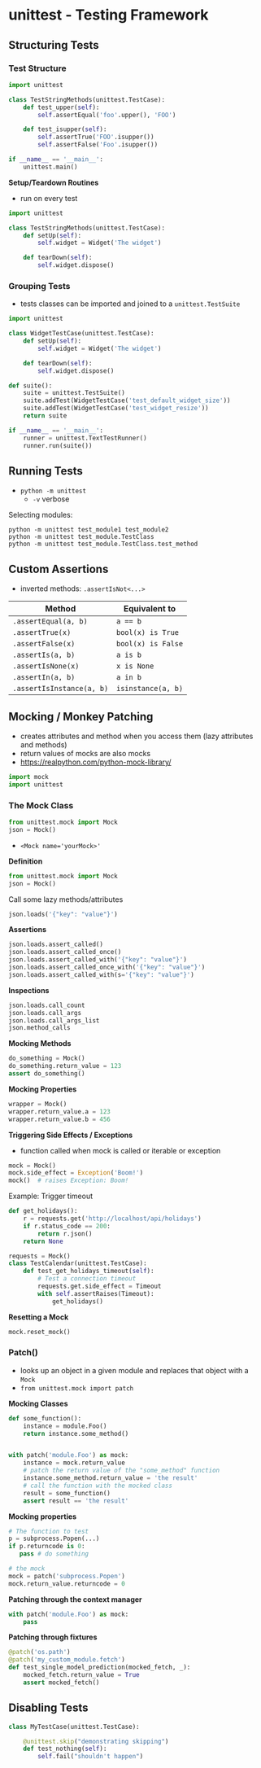 # unittest - Testing Framework



## Structuring Tests

### Test Structure

```python
import unittest

class TestStringMethods(unittest.TestCase):
    def test_upper(self):
        self.assertEqual('foo'.upper(), 'FOO')

    def test_isupper(self):
        self.assertTrue('FOO'.isupper())
        self.assertFalse('Foo'.isupper())

if __name__ == '__main__':
    unittest.main()
```

**Setup/Teardown Routines**

- run on every test

```python
import unittest

class TestStringMethods(unittest.TestCase):
    def setUp(self):
        self.widget = Widget('The widget')

    def tearDown(self):
        self.widget.dispose()
```

### Grouping Tests

- tests classes can be imported and joined to a `unittest.TestSuite`



```python
import unittest

class WidgetTestCase(unittest.TestCase):
    def setUp(self):
        self.widget = Widget('The widget')

    def tearDown(self):
        self.widget.dispose()
```



```python
def suite():
    suite = unittest.TestSuite()
    suite.addTest(WidgetTestCase('test_default_widget_size'))
    suite.addTest(WidgetTestCase('test_widget_resize'))
    return suite

if __name__ == '__main__':
    runner = unittest.TextTestRunner()
    runner.run(suite())
```



## Running Tests

- `python -m unittest`
  - `-v` verbose

Selecting modules:

```
python -m unittest test_module1 test_module2
python -m unittest test_module.TestClass
python -m unittest test_module.TestClass.test_method
```



## Custom Assertions

- inverted methods: `.assertIsNot<...>`

| Method                    | Equivalent to      |
| ------------------------- | ------------------ |
| `.assertEqual(a, b)`      | `a == b`           |
| `.assertTrue(x)`          | `bool(x) is True`  |
| `.assertFalse(x)`         | `bool(x) is False` |
| `.assertIs(a, b)`         | `a is b`           |
| `.assertIsNone(x)`        | `x is None`        |
| `.assertIn(a, b)`         | `a in b`           |
| `.assertIsInstance(a, b)` | `isinstance(a, b)` |



## Mocking / Monkey Patching

- creates attributes and method when you access them (lazy attributes and methods)
- return values of mocks are also mocks
- https://realpython.com/python-mock-library/

```python
import mock
import unittest
```



### The Mock Class

```python
from unittest.mock import Mock
json = Mock()
```

- `<Mock name='yourMock>'`

**Definition**

```python
from unittest.mock import Mock
json = Mock()
```

Call some lazy methods/attributes

```python
json.loads('{"key": "value"}')
```

**Assertions**

```python
json.loads.assert_called()
json.loads.assert_called_once()
json.loads.assert_called_with('{"key": "value"}')
json.loads.assert_called_once_with('{"key": "value"}')
json.loads.assert_called_with(s='{"key": "value"}')
```

**Inspections**

```python
json.loads.call_count
json.loads.call_args
json.loads.call_args_list
json.method_calls
```

**Mocking Methods**

```python
do_something = Mock()
do_something.return_value = 123
assert do_something()
```

**Mocking Properties**

```python
wrapper = Mock()
wrapper.return_value.a = 123
wrapper.return_value.b = 456
```





**Triggering Side Effects / Exceptions**

- function called when mock is called or iterable or exception

```python
mock = Mock()
mock.side_effect = Exception('Boom!')
mock()	# raises Exception: Boom!
```

Example: Trigger timeout

```python
def get_holidays():
    r = requests.get('http://localhost/api/holidays')
    if r.status_code == 200:
        return r.json()
    return None

requests = Mock()
class TestCalendar(unittest.TestCase):
    def test_get_holidays_timeout(self):
        # Test a connection timeout
        requests.get.side_effect = Timeout
        with self.assertRaises(Timeout):
            get_holidays()
```



**Resetting a Mock**

```python
mock.reset_mock()
```



### Patch()

- looks up an object in a given module and replaces that object with a `Mock`
- `from unittest.mock import patch`



**Mocking Classes**

```python
def some_function():
    instance = module.Foo()
    return instance.some_method()


with patch('module.Foo') as mock:
    instance = mock.return_value
    # patch the return value of the "some_method" function
    instance.some_method.return_value = 'the result'
    # call the function with the mocked class
    result = some_function()
    assert result == 'the result'
```



**Mocking properties**

```python
# The function to test
p = subprocess.Popen(...)
if p.returncode is 0:
   pass # do something

# the mock
mock = patch('subprocess.Popen')
mock.return_value.returncode = 0
```



**Patching through the context manager**

```python
with patch('module.Foo') as mock:
    pass
```



**Patching through fixtures**

```python
@patch('os.path')
@patch('my_custom_module.fetch')
def test_single_model_prediction(mocked_fetch, _):
    mocked_fetch.return_value = True
    assert mocked_fetch()
```





## Disabling Tests



```python
class MyTestCase(unittest.TestCase):

    @unittest.skip("demonstrating skipping")
    def test_nothing(self):
        self.fail("shouldn't happen")
```